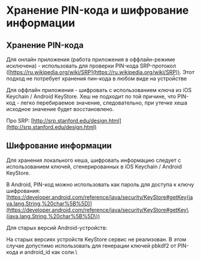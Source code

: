 # Хранение PIN-кода и шифрование информации

## Хранение PIN-кода

Для онлайн приложения (работа приложения в оффлайн-режиме исключена) - использовать для проверки PIN-кода SRP-протокол ([https://ru.wikipedia.org/wiki/SRP](https://ru.wikipedia.org/wiki/SRP)). Этот подход не потребует хранения пин-кода в любом виде на устройстве

Для оффлайн приложения - шифровать с использованием ключа из iOS Keychain / Android KeyStore. Хеш не подходит по той причине, что PIN-код - легко перебираемое значение, следовательно, при утечке хеша исходное значение будет восстановлено.

Про SRP: [http://srp.stanford.edu/design.html](http://srp.stanford.edu/design.html)

## Шифрование информации&#x20;

Для хранения локального кеша, шифровать информацию следует с использованием ключей, сгенерированных в iOS Keychain / Android KeyStore.

В Android, PIN-код можно использовать как пароль для доступа к ключу шифрования: [https://developer.android.com/reference/java/security/KeyStore#getKey(java.lang.String,%20char%5B%5D)](https://developer.android.com/reference/java/security/KeyStore#getKey\(java.lang.String,%20char%5B%5D\))

Для старых версий Android-устройств:

На старых версиях устройств KeyStore сервис не реализован. В этом случае допустимо использовать для генерации ключей pbkdf2 от PIN-кода и android\_id как соли.\
